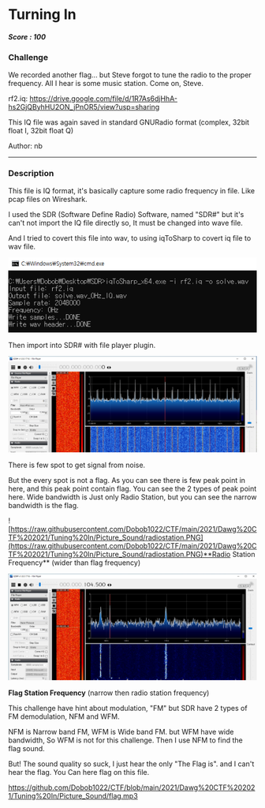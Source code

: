 # Turning In

##### Score : 100

### Challenge

We recorded another flag... but Steve forgot to tune the radio to the proper frequency. All I hear is some music station. Come on, Steve.

rf2.iq: https://drive.google.com/file/d/1R7As6djHhA-hs2GjQByhHU2ON_jPnOR5/view?usp=sharing

This IQ file was again saved in standard GNURadio format (complex, 32bit float I, 32bit float Q)

Author: nb

---

### Description


This file is IQ format, it's basically capture some radio frequency in file. Like pcap files on Wireshark.

I used the SDR (Software Define Radio) Software, named "SDR#" but it's can't not import the IQ file directly so, It must be changed into wave file.

And I tried to covert this file into wav, to using iqToSharp to covert iq file to wav file.

![1.PNG](https://github.com/Dobob1022/CTF/blob/main/2021/Dawg%20CTF%202021/Tuning%20In/Picture_Sound/1.PNG?raw=true)

Then import into SDR# with file player plugin.

![2.PNG](https://github.com/Dobob1022/CTF/blob/main/2021/Dawg%20CTF%202021/Tuning%20In/Picture_Sound/2.PNG?raw=true)

There is few spot to get signal from noise.

But the every spot is not a flag. As you can see there is few peak point in here, and this peak point contain flag. You can see the 2 types of peak point here. Wide bandwidth is Just only Radio Station, but you can see the narrow bandwidth is the flag.

![https://raw.githubusercontent.com/Dobob1022/CTF/main/2021/Dawg%20CTF%202021/Tuning%20In/Picture_Sound/radiostation.PNG](https://raw.githubusercontent.com/Dobob1022/CTF/main/2021/Dawg%20CTF%202021/Tuning%20In/Picture_Sound/radiostation.PNG)**Radio Station Frequency** (wider than flag frequency)

![flag.PNG](https://github.com/Dobob1022/CTF/blob/main/2021/Dawg%20CTF%202021/Tuning%20In/Picture_Sound/flag.PNG?raw=true)

**Flag Station Frequency** (narrow then radio station frequency)

This challenge have hint about modulation, "FM" but SDR have 2 types of FM demodulation, NFM and WFM.

NFM is Narrow band FM, WFM is Wide band FM. but WFM have wide bandwidth, So WFM is not for this challenge. Then I use NFM to find the flag sound.

But! The sound quality so suck, I just hear the only "The Flag is". and I can't hear the flag. 
You Can here flag on this file. 

https://github.com/Dobob1022/CTF/blob/main/2021/Dawg%20CTF%202021/Tuning%20In/Picture_Sound/flag.mp3
